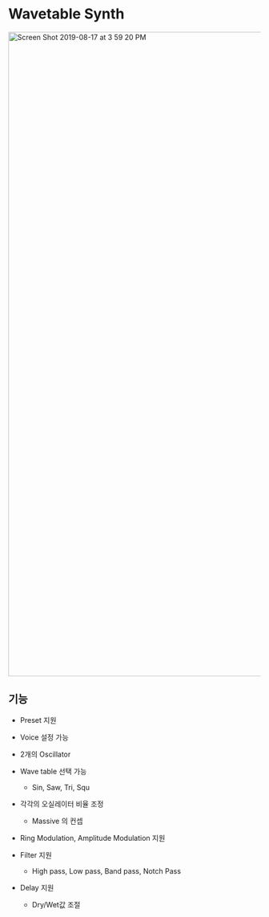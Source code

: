 # Wavetable Synth

<img width="1285" alt="Screen Shot 2019-08-17 at 3 59 20 PM" src="https://user-images.githubusercontent.com/53989012/63207873-9ed26b00-c108-11e9-8d6c-e20fcd7c64ff.png">





## 기능

- Preset 지원
- Voice 설정 가능 
- 2개의 Oscillator
- Wave table 선택 가능
    - Sin, Saw, Tri, Squ
- 각각의 오실레이터 비율 조정
    - Massive 의 컨셉

- Ring Modulation, Amplitude Modulation 지원

- Filter 지원

  - High pass, Low pass, Band pass, Notch Pass

- Delay 지원

  - Dry/Wet값 조절

  